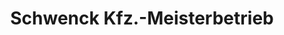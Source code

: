 ---
title: "Schwenck Kfz.-Meisterbetrieb"
url: /berlin/schwenck-kfz-meisterbetrieb/
shop: Autowerkstatt
---